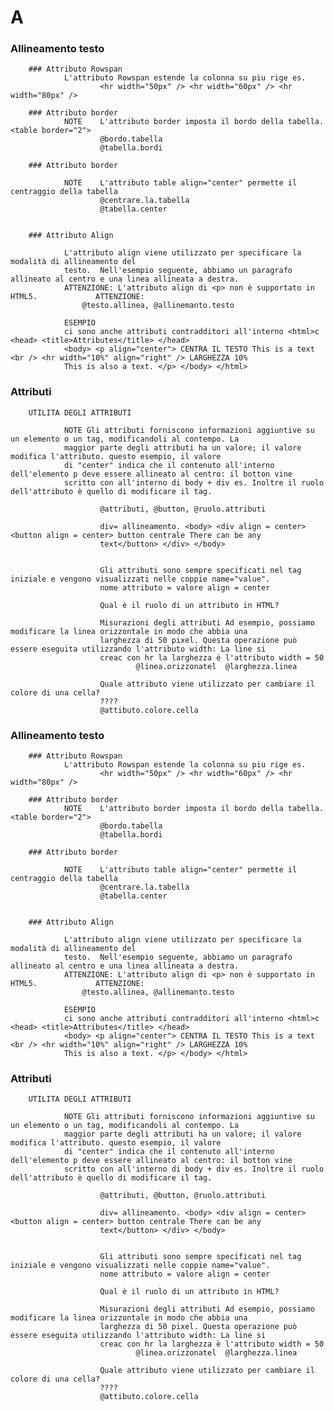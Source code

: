 # A
  ### Allineamento testo

        ### Attributo Rowspan 
                L'attributo Rowspan estende la colonna su piu rige es.
                        <hr width="50px" /> <hr width="60px" /> <hr width="80px" />

        ### Attributo border 
                NOTE    L'attributo border imposta il bordo della tabella. <table border="2">
                        @bordo.tabella
                        @tabella.bordi

        ### Attributo border 

                NOTE    L'attributo table align="center" permette il centraggio della tabella
                        @centrare.la.tabella
                        @tabella.center 


        ### Attributo Align 

                L'attributo align viene utilizzato per specificare la modalità di allineamento del
                testo.  Nell'esempio seguente, abbiamo un paragrafo allineato al centro e una linea allineata a destra.
                ATTENZIONE: L'attributo align di <p> non è supportato in HTML5.             ATTENZIONE: 
                    @testo.allinea, @allinemanto.testo

                ESEMPIO 
                ci sono anche attributi contradditori all'interno <html>c <head> <title>Attributes</title> </head>
                <body> <p align="center"> CENTRA IL TESTO This is a text <br /> <hr width="10%" align="right" /> LARGHEZZA 10%
                This is also a text. </p> </body> </html>
  ### Attributi

        UTILITA DEGLI ATTRIBUTI

                NOTE Gli attributi forniscono informazioni aggiuntive su un elemento o un tag, modificandoli al contempo. La
                maggior parte degli attributi ha un valore; il valore modifica l'attributo. questo esempio, il valore
                di "center" indica che il contenuto all'interno dell'elemento p deve essere allineato al centro: il botton vine
                scritto con all'interno di body + div es. Inoltre il ruolo dell'attributo è quello di modificare il tag.

                        @attributi, @button, @ruolo.attributi

                        div= allineamento. <body> <div align = center> <button align = center> button centrale There can be any
                        text</button> </div> </body>


                        Gli attributi sono sempre specificati nel tag iniziale e vengono visualizzati nelle coppie name="value".
                        nome attributo = valore align = center 

                        Qual è il ruolo di un attributo in HTML?

                        Misurazioni degli attributi Ad esempio, possiamo modificare la linea orizzontale in modo che abbia una
                        larghezza di 50 pixel. Questa operazione può essere eseguita utilizzando l'attributo width: La line si
                        creac con hr la larghezza è l'attributo width = 50
                                @linea.orizzonatel  @larghezza.linea

                        Quale attributo viene utilizzato per cambiare il colore di una cella?
                        ????
                        @attibuto.colore.cella
  ### Allineamento testo

        ### Attributo Rowspan 
                L'attributo Rowspan estende la colonna su piu rige es.
                        <hr width="50px" /> <hr width="60px" /> <hr width="80px" />

        ### Attributo border 
                NOTE    L'attributo border imposta il bordo della tabella. <table border="2">
                        @bordo.tabella
                        @tabella.bordi

        ### Attributo border 

                NOTE    L'attributo table align="center" permette il centraggio della tabella
                        @centrare.la.tabella
                        @tabella.center 


        ### Attributo Align 

                L'attributo align viene utilizzato per specificare la modalità di allineamento del
                testo.  Nell'esempio seguente, abbiamo un paragrafo allineato al centro e una linea allineata a destra.
                ATTENZIONE: L'attributo align di <p> non è supportato in HTML5.             ATTENZIONE: 
                    @testo.allinea, @allinemanto.testo

                ESEMPIO 
                ci sono anche attributi contradditori all'interno <html>c <head> <title>Attributes</title> </head>
                <body> <p align="center"> CENTRA IL TESTO This is a text <br /> <hr width="10%" align="right" /> LARGHEZZA 10%
                This is also a text. </p> </body> </html>
  ### Attributi

        UTILITA DEGLI ATTRIBUTI

                NOTE Gli attributi forniscono informazioni aggiuntive su un elemento o un tag, modificandoli al contempo. La
                maggior parte degli attributi ha un valore; il valore modifica l'attributo. questo esempio, il valore
                di "center" indica che il contenuto all'interno dell'elemento p deve essere allineato al centro: il botton vine
                scritto con all'interno di body + div es. Inoltre il ruolo dell'attributo è quello di modificare il tag.

                        @attributi, @button, @ruolo.attributi

                        div= allineamento. <body> <div align = center> <button align = center> button centrale There can be any
                        text</button> </div> </body>


                        Gli attributi sono sempre specificati nel tag iniziale e vengono visualizzati nelle coppie name="value".
                        nome attributo = valore align = center 

                        Qual è il ruolo di un attributo in HTML?

                        Misurazioni degli attributi Ad esempio, possiamo modificare la linea orizzontale in modo che abbia una
                        larghezza di 50 pixel. Questa operazione può essere eseguita utilizzando l'attributo width: La line si
                        creac con hr la larghezza è l'attributo width = 50
                                @linea.orizzonatel  @larghezza.linea

                        Quale attributo viene utilizzato per cambiare il colore di una cella?
                        ????
                        @attibuto.colore.cella